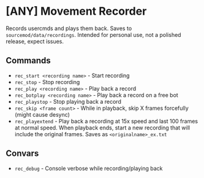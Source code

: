 # [ANY] Movement Recorder
Records usercmds and plays them back. Saves to `sourcemod/data/recordings`.
Intended for personal use, not a polished release, expect issues.

## Commands

- `rec_start <recording name>` - Start recording
- `rec_stop` - Stop recording
- `rec_play <recording name>` - Play back a record
- `rec_botplay <recording name>` - Play back a record on a free bot
- `rec_playstop` - Stop playing back a record
- `rec_skip <frame count>` - While in playback, skip X frames forcefully (might cause desync)
- `rec_playextend` - Play back a recording at 15x speed and last 100 frames at normal speed. When playback ends, start a new recording that will include the original frames. Saves as `<originalname>_ex.txt`

## Convars

- `rec_debug` - Console verbose while recording/playing back
